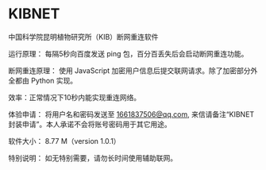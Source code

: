 # KIBNET
中国科学院昆明植物研究所（KIB）断网重连软件

运行原理：
  每隔5秒向百度发送 ping 包，百分百丢失后会启动断网重连功能。

断网重连原理：
  使用 JavaScript 加密用户信息后提交联网请求。除了加密部分外全都由 Python 实现。
  
效率：正常情况下10秒内能实现重连网络。

体验申请：
  将用户名和密码发送至 1661837506@qq.com, 来信请备注“KIBNET封装申请”。本人承诺不会将账号密码用于其它用途。
  
软件大小：
  8.77 M（version 1.0.1）
  
特别说明：
  如无特别需要，请勿长时间使用辅助联网。
